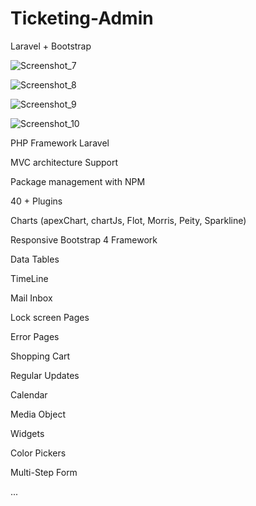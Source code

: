 # Ticketing-Admin
Laravel + Bootstrap

![Screenshot_7](https://user-images.githubusercontent.com/90876267/134831239-3701bc62-f115-488d-be43-52925c766cb9.png)

![Screenshot_8](https://user-images.githubusercontent.com/90876267/134831246-efecb4b9-e8fd-468a-af2b-f3ef1e08ec2c.png)

![Screenshot_9](https://user-images.githubusercontent.com/90876267/134831252-987765c0-d147-44d4-a48c-d97eb3975862.png)

![Screenshot_10](https://user-images.githubusercontent.com/90876267/134831256-2bc18c0f-7bb2-4d31-ac00-703bb4213198.png)


PHP Framework Laravel

MVC architecture Support

Package management with NPM

40 + Plugins

Charts (apexChart, chartJs, Flot, Morris, Peity, Sparkline)

Responsive Bootstrap 4 Framework

Data Tables

TimeLine

Mail Inbox

Lock screen Pages

Error Pages

Shopping Cart

Regular Updates

Calendar

Media Object

Widgets

Color Pickers

Multi-Step Form

...
